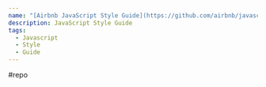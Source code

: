 ```yaml
---
name: "[Airbnb JavaScript Style Guide](https://github.com/airbnb/javascript)"
description: JavaScript Style Guide
tags:
  - Javascript
  - Style
  - Guide
---
```

#repo